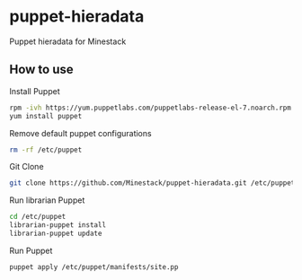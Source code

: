 # puppet-hieradata
Puppet hieradata for Minestack

## How to use

Install Puppet

```sh
rpm -ivh https://yum.puppetlabs.com/puppetlabs-release-el-7.noarch.rpm
yum install puppet
```

Remove default puppet configurations

```sh
rm -rf /etc/puppet
```

Git Clone

```sh
git clone https://github.com/Minestack/puppet-hieradata.git /etc/puppet/
```

Run librarian Puppet

```sh
cd /etc/puppet
librarian-puppet install
librarian-puppet update
```

Run Puppet

```sh
puppet apply /etc/puppet/manifests/site.pp
```
